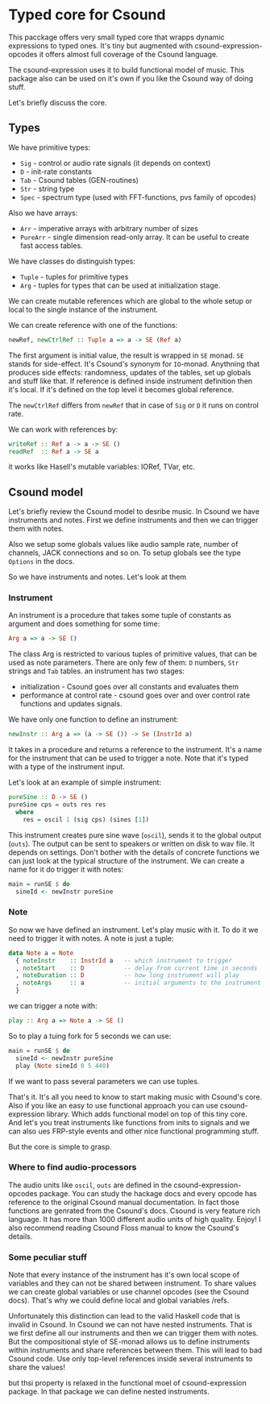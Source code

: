 Typed core for Csound
================================

This pacckage offers very small typed core that wrapps dynamic expressions to typed ones.
It's tiny but augmented with csound-expression-opcodes it offers almost full coverage of the Csound language.

The csound-expression uses it to build functional model of music.
This package also can be used on it's own if you like the Csound way of doing stuff.

Let's briefly discuss the core.

Types
---------------------------

We have primitive types:

* `Sig` - control or audio rate signals (it depends on context)
* `D`   - init-rate constants 
* `Tab` - Csound tables (GEN-routines)
* `Str` - string type
* `Spec` - spectrum type (used with FFT-functions, pvs family of opcodes)

Also we have arrays:

* `Arr` - imperative arrays with arbitrary number of sizes
* `PureArr` - single dimension read-only array. It can be useful to create fast access tables.

We have classes do distinguish types:

* `Tuple` - tuples for primitive types
* `Arg` - tuples for types that can be used at initialization stage.

We can create mutable references which are global to the whole setup or local to the 
single instance of the instrument.

We can create reference with one of the functions:

```haskell
newRef, newCtrlRef :: Tuple a => a -> SE (Ref a)
```

The first argument is initial value, the result is wrapped in `SE` monad.
`SE` stands for side-effect. It's Csound's synonym for `IO`-monad.
Anythning that produces side effects: randomness, updates of the tables, set up globals and stuff like that.
If reference is defined inside instrument definition then it's local. If it's defined on the top level
it becomes global reference.

The `newCtrlRef` differs from `newRef` that in case of `Sig` or `D` it runs on control rate.

We can work with references by:

```haskell
writeRef :: Ref a -> a -> SE ()
readRef  :: Ref a -> SE a
```

it works like Hasell's mutable variables: IORef, TVar, etc.


Csound model
-----------------------------

Let's briefly review the Csound model to desribe music.
In Csound we have instruments and notes.
First we define instruments and then we can trigger them with notes.

Also we setup some globals values like audio sample rate, number of channels, JACK connections and so on.
To setup globals see the type `Options` in the docs.

So we have instruments and notes. Let's look at them

### Instrument

An instrument is a procedure that takes some tuple of constants as argument and does something
for some time:

```haskell
Arg a => a -> SE ()
```

The class Arg is restricted to various tuples of primitive values, that can be used 
as note parameters. There are only few of them: `D` numbers, `Str` strings and `Tab` tables.
an instrument has two stages:

* initialization - Csound goes over all constants and evaluates them
* performance at control rate - csound goes over and over control rate functions and updates signals.

We have only one function to define an instrument:

```haskell
newInstr :: Arg a => (a -> SE ()) -> Se (InstrId a)
```

It takes in a procedure and returns a reference to the instrument. 
It's a name for the instrument that can be used to trigger a note.
Note that it's typed with a type of the instrument input.

Let's look at an example of simple instrument:

```haskell
pureSine :: D -> SE ()
pureSine cps = outs res res
  where
    res = oscil 1 (sig cps) (sines [1])
```

This instrument creates pure sine wave (`oscil`), sends it to the global output (`outs`).
The output can be sent to speakers or written on disk to wav file. It depends on settings.
Don't bother with the details of concrete functions we can just look at the typical structure of the instrument.
We can create a name for it do trigger it with notes:

```haskell
main = runSE $ do
  sineId <- newInstr pureSine
```

### Note

So now we have defined an instrument. Let's play music with it.
To do it we need to trigger it with notes. A note is just a tuple:

```haskell
data Note a = Note
  { noteInstr    :: InstrId a   -- which instrument to trigger
  , noteStart    :: D           -- delay from current time in seconds
  , noteDuration :: D           -- how long instrument will play
  , noteArgs     :: a           -- initial arguments to the instrument
  }
```

we can trigger a note with:

```haskell
play :: Arg a => Note a -> SE ()
```

So to play a tuing fork for 5 seconds we can use:

```haskell
main = runSE $ do
  sineId <- newInstr pureSine
  play (Note sineId 0 5 440)
```

If we want to pass several parameters we can use tuples.

That's it. It's all you need to know to start making music with Csound's core.
Also if you like an easy to use functional approach you can use csound-expression library. 
Which adds functional model on top of this tiny core. And let's you treat instruments
like functions from inits to signals and we can also ues FRP-style events and other nice functional
programming stuff.

But the core is simple to grasp.

### Where to find audio-processors

The audio units like `oscil`, `outs` are defined in the csound-expression-opcodes package.
You can study the hackage docs and every opcode has reference to the original Csound manual documentation.
In fact those functions are genrated from the Csound's docs. Csound is very feature rich language.
It has more than 1000 different audio units of high quality. Enjoy!
I also recommend reading Csound Floss manual to know the Csound's details.

### Some peculiar stuff

Note that every instance of the instrument has it's own local scope of variables and they can not be shared
between instrument. To share values we can create global variables or use channel opcodes (see the Csound docs).
That's why we could define local and global variables /refs.

Unfortunately this distinction can lead to the valid Haskell code that is invalid in Csound.
In Csound we can not have nested instruments. That is we first define all our instruments and then we can
trigger them with notes. But the compositional style of SE-monad allows us to define instruments within 
instruments and share references between them. This will lead to bad Csound code.
Use only top-level references inside several instruments to share the values!

but thsi property is relaxed in the functional moel of csound-expression package.
In that package we can define nested instruments.
